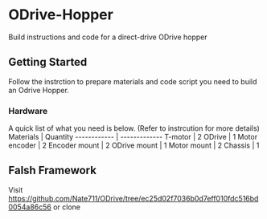 # ODrive-Hopper
Build instructions and code for a direct-drive ODrive hopper
## Getting Started
Follow the instrction to prepare materials and code script you need to build an Odrive Hopper.
### Hardware
A quick list of what you need is below. (Refer to instrcution for more details)
Materials | Quantity
------------ | -------------
T-motor | 2
ODrive | 1
Motor encoder | 2
Encoder mount | 2
ODrive mount | 1
Motor mount | 2
Chassis | 1
## Falsh Framework
Visit https://github.com/Nate711/ODrive/tree/ec25d02f7036b0d7eff010fdc516bd0054a86c56 or clone 
